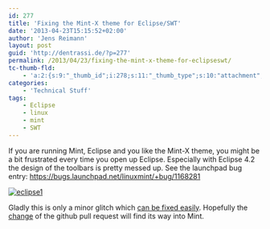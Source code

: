 ```yaml
---
id: 277
title: 'Fixing the Mint-X theme for Eclipse/SWT'
date: '2013-04-23T15:15:52+02:00'
author: 'Jens Reimann'
layout: post
guid: 'http://dentrassi.de/?p=277'
permalink: /2013/04/23/fixing-the-mint-x-theme-for-eclipseswt/
tc-thumb-fld:
    - 'a:2:{s:9:"_thumb_id";i:278;s:11:"_thumb_type";s:10:"attachment";}'
categories:
    - 'Technical Stuff'
tags:
    - Eclipse
    - linux
    - mint
    - SWT
---
```


If you are running Mint, Eclipse and you like the Mint-X theme, you might be a bit frustrated every time you open up Eclipse. Especially with Eclipse 4.2 the design of the toolbars is pretty messed up. See the launchpad bug entry: <https://bugs.launchpad.net/linuxmint/+bug/1168281>

<!-- more -->

[![eclipse1](http://dentrassi.de/wp-content/uploads/eclipse1-300x225.png)](http://dentrassi.de/wp-content/uploads/eclipse1.png)

Gladly this is only a minor glitch which [can be fixed easily](https://bugs.launchpad.net/linuxmint/+bug/1168281/+attachment/3651502/+files/mintx.patch). Hopefully the [change](https://github.com/ctron/mint-x-theme/commit/135f78193c17d51386c191f23ff11925b8714a61) of the github pull request will find its way into Mint.
